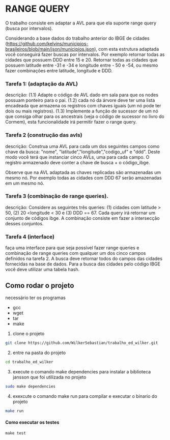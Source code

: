 # RANGE QUERY

O trabalho consiste em adaptar a AVL para que ela suporte range query (busca por intervalos). 

Considerando a base dados do trabalho anterior do IBGE de cidades (https://github.com/kelvins/municipios-brasileiros/blob/main/json/municipios.json), com esta estrutura adaptada você conseguirá fazer buscas por intervalos. Por exemplo retornar todas as cidades que possuem DDD entre 15 e 20. Retornar todas as cidades que possuem latitude entre -31 e -34 e longitude entre - 50 e -54, ou mesmo fazer combinações entre latitude, longitude e DDD. 

### Tarefa 1: (adaptação da AVL)

descrição: (1.1) Adapte o código de AVL dado em sala para que os nodes possuam ponteiro para o pai. (1.2) cada nó da árvore deve ter uma lista encadeada que armazena os registros com chaves iguais (um nó pode ter dois ou mais registros). (1.3) Implemente a função de sucessor de um nó que consiga olhar para os ancestrais (veja o código de sucessor no livro do Cormem), esta funcionalidade irá permitir fazer o range query. 

### Tarefa 2 (construção das avls)
descrição:  Construa uma AVL para cada um dos seguintes campos como chave da busca:  "nome", "latitude","longitude","codigo_uf" e "ddd". Deste modo você terá que instanciar cinco AVLs,  uma para cada campo. O registro armazenado deve conter a chave de busca + o código_ibge.

Observe que na AVL  adaptada as chaves replicadas são armazenadas um mesmo nó. Por exemplo todas as cidades com DDD 67 serão amazenadas em um mesmo nó.

### Tarefa 3 (combinação de  range queries).
descrição:  Considere as seguintes três queries: (1) cidades com latitude > 50,  (2) 20 <longitude < 30 e (3) DDD == 67. Cada query irá retornar um conjunto de códigos ibge. A combinação consiste em fazer a intersecção desses conjuntos. 

### Tarefa 4 (interface)

faça uma interface para que seja possível fazer range queries e combinação de range queries com qualquer um dos cinco campos definidos na tarefa 2. A busca deve retornar todos do campos das cidades fornecidas na base de dados. Para a busca das cidades pelo código IBGE você deve utilizar uma tabela hash.  

## Como rodar o projeto

necessário ter os programas
- gcc
- wget
- tar
- make

1. clone o projeto
```bash
git clone https://github.com/WilkerSebastian/trabalho_ed_wilker.git
```
2. entre na pasta do projeto
```bash
cd trabalho_ed_wilker
```

3. execute o comando make dependencies para instalar a biblioteca jansson que foi utilizada no projeto
```bash
sudo make dependencies
```

4. exexcute o comando make run para compilar e executar o binario do projeto
```bash
make run
```

#### Como executar os testes
```
make test
```